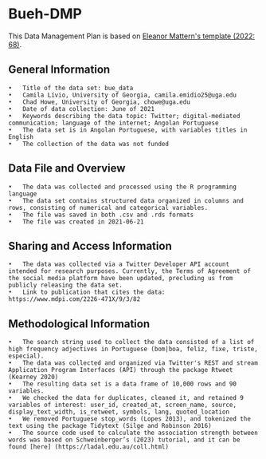 # Bueh-DMP
This Data Management Plan is based on [Eleanor Mattern's template (2022: 68)](https://direct.mit.edu/books/oa-edited-volume/5244/chapter/3537372/The-Linguistic-Data-Life-Cycle-Sustainability-of). 

## General Information 
	•	Title of the data set: bue_data 
	•	Camila Lívio, University of Georgia, camila.emidio25@uga.edu
	•	Chad Howe, University of Georgia, chowe@uga.edu
	•	Date of data collection: June of 2021
	•	Keywords describing the data topic: Twitter; digital-mediated communication; language of the internet; Angolan Portuguese
	•	The data set is in Angolan Portuguese, with variables titles in English 
	•	The collection of the data was not funded 

## Data File and Overview 
	•	The data was collected and processed using the R programming language 
	•	The data set contains structured data organized in columns and rows, consisting of numerical and categorical variables. 
	•	The file was saved in both .csv and .rds formats
	•	The file was created in 2021-06-21

## Sharing and Access Information 
	•	The data was collected via a Twitter Developer API account intended for research purposes. Currently, the Terms of Agreement of the social media platform have been updated, precluding us from publicly releasing the data set.
	•	Link to publication that cites the data: https://www.mdpi.com/2226-471X/9/3/82

## Methodological Information 
	•	The search string used to collect the data consisted of a list of high frequency adjectives in Portuguese (bom|boa, feliz, fixe, triste, especial).
	•	The data was collected and organized via Twitter's REST and stream Application Program Interfaces (API) through the package Rtweet (Kearney 2020) 
	•	The resulting data set is a data frame of 10,000 rows and 90 variables. 
	•	We checked the data for duplicates, cleaned it, and retained 9 variables of interest: user_id, created_at, screen_name, source, display_text_width, is_retweet, symbols, lang, quoted_location
	•	We removed Portuguese stop_words (Lopes 2013), and tokenized the text using the package Tidytext (Silge and Robinson 2016)
	•	The source code used to calculate the association strength between words was based on Schweinberger’s (2023) tutorial, and it can be found [here] (https://ladal.edu.au/coll.html)

